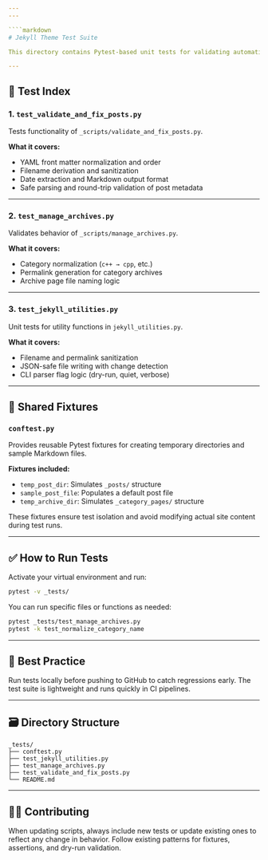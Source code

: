 ```yaml
---
---

````markdown
# Jekyll Theme Test Suite

This directory contains Pytest-based unit tests for validating automation scripts in the `unattributed-theme` Jekyll project. These tests ensure high reliability and correctness across all content management tools.

---
```


## 📁 Test Index

### 1. `test_validate_and_fix_posts.py`

Tests functionality of `_scripts/validate_and_fix_posts.py`.

**What it covers:**
- YAML front matter normalization and order
- Filename derivation and sanitization
- Date extraction and Markdown output format
- Safe parsing and round-trip validation of post metadata

---

### 2. `test_manage_archives.py`

Validates behavior of `_scripts/manage_archives.py`.

**What it covers:**
- Category normalization (`c++ → cpp`, etc.)
- Permalink generation for category archives
- Archive page file naming logic

---

### 3. `test_jekyll_utilities.py`

Unit tests for utility functions in `jekyll_utilities.py`.

**What it covers:**
- Filename and permalink sanitization
- JSON-safe file writing with change detection
- CLI parser flag logic (dry-run, quiet, verbose)

---

## 🧪 Shared Fixtures

### `conftest.py`

Provides reusable Pytest fixtures for creating temporary directories and sample Markdown files.

**Fixtures included:**
- `temp_post_dir`: Simulates `_posts/` structure
- `sample_post_file`: Populates a default post file
- `temp_archive_dir`: Simulates `_category_pages/` structure

These fixtures ensure test isolation and avoid modifying actual site content during test runs.

---

## ✅ How to Run Tests

Activate your virtual environment and run:

```bash
pytest -v _tests/
````

You can run specific files or functions as needed:

```bash
pytest _tests/test_manage_archives.py
pytest -k test_normalize_category_name
```

---

## 🧠 Best Practice

Run tests locally before pushing to GitHub to catch regressions early. The test suite is lightweight and runs quickly in CI pipelines.

---

## 🗃️ Directory Structure

```
_tests/
├── conftest.py
├── test_jekyll_utilities.py
├── test_manage_archives.py
├── test_validate_and_fix_posts.py
└── README.md
```

---

## 🧑‍💻 Contributing

When updating scripts, always include new tests or update existing ones to reflect any change in behavior. Follow existing patterns for fixtures, assertions, and dry-run validation.


